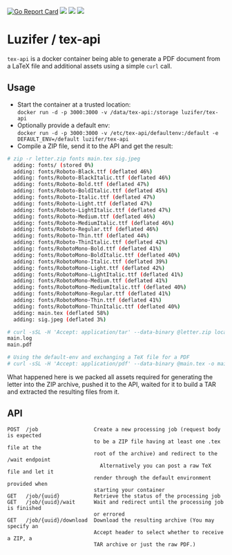 [![Go Report Card](https://goreportcard.com/badge/github.com/Luzifer/tex-api)](https://goreportcard.com/report/github.com/Luzifer/tex-api)
![](https://badges.fyi/github/license/Luzifer/tex-api)
![](https://badges.fyi/github/downloads/Luzifer/tex-api)
![](https://badges.fyi/github/latest-release/Luzifer/tex-api)

# Luzifer / tex-api

`tex-api` is a docker container being able to generate a PDF document from a LaTeX file and additional assets using a simple `curl` call.

## Usage

- Start the container at a trusted location:  
`docker run -d -p 3000:3000 -v /data/tex-api:/storage luzifer/tex-api`
- Optionally provide a default env:  
`docker run -d -p 3000:3000 -v /etc/tex-api/defaultenv:/default -e DEFAULT_ENV=/default luzifer/tex-api`
- Compile a ZIP file, send it to the API and get the result:

```bash
# zip -r letter.zip fonts main.tex sig.jpeg
  adding: fonts/ (stored 0%)
  adding: fonts/Roboto-Black.ttf (deflated 46%)
  adding: fonts/Roboto-BlackItalic.ttf (deflated 46%)
  adding: fonts/Roboto-Bold.ttf (deflated 47%)
  adding: fonts/Roboto-BoldItalic.ttf (deflated 45%)
  adding: fonts/Roboto-Italic.ttf (deflated 47%)
  adding: fonts/Roboto-Light.ttf (deflated 47%)
  adding: fonts/Roboto-LightItalic.ttf (deflated 47%)
  adding: fonts/Roboto-Medium.ttf (deflated 46%)
  adding: fonts/Roboto-MediumItalic.ttf (deflated 46%)
  adding: fonts/Roboto-Regular.ttf (deflated 46%)
  adding: fonts/Roboto-Thin.ttf (deflated 44%)
  adding: fonts/Roboto-ThinItalic.ttf (deflated 42%)
  adding: fonts/RobotoMono-Bold.ttf (deflated 41%)
  adding: fonts/RobotoMono-BoldItalic.ttf (deflated 40%)
  adding: fonts/RobotoMono-Italic.ttf (deflated 39%)
  adding: fonts/RobotoMono-Light.ttf (deflated 42%)
  adding: fonts/RobotoMono-LightItalic.ttf (deflated 41%)
  adding: fonts/RobotoMono-Medium.ttf (deflated 41%)
  adding: fonts/RobotoMono-MediumItalic.ttf (deflated 40%)
  adding: fonts/RobotoMono-Regular.ttf (deflated 41%)
  adding: fonts/RobotoMono-Thin.ttf (deflated 41%)
  adding: fonts/RobotoMono-ThinItalic.ttf (deflated 40%)
  adding: main.tex (deflated 58%)
  adding: sig.jpeg (deflated 3%)

# curl -sSL -H 'Accept: application/tar' --data-binary @letter.zip localhost:3000/job | tar -xvf -
main.log
main.pdf

# Using the default-env and exchanging a TeX file for a PDF
# curl -sSL -H 'Accept: application/pdf' --data-binary @main.tex -o main.pdf localhost:3000/job
```

What happened here is we packed all assets required for generating the letter into the ZIP archive, pushed it to the API, waited for it to build a TAR and extracted the resulting files from it.

## API

```
POST  /job                  Create a new processing job (request body is expected
                            to be a ZIP file having at least one .tex file at the
                            root of the archive) and redirect to the /wait endpoint
                              Alternatively you can post a raw TeX file and let it
                            render through the default environment provided when
                            starting your container
GET   /job/{uuid}           Retrieve the status of the processing job
GET   /job/{uuid}/wait      Wait and redirect until the processing job is finished
                            or errored
GET   /job/{uuid}/download  Download the resulting archive (You may specify an
                            Accept header to select whether to receive a ZIP, a
                            TAR archive or just the raw PDF.)
```

